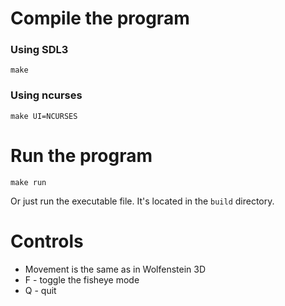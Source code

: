 # Compile the program
### Using SDL3
```make```
### Using ncurses
```make UI=NCURSES```

# Run the program
```make run```

Or just run the executable file. It's located in the `build` directory.

# Controls
- Movement is the same as in Wolfenstein 3D
- F - toggle the fisheye mode
- Q - quit